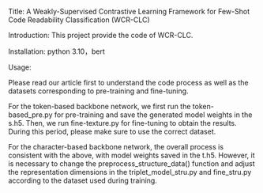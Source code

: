 Title: A Weakly-Supervised Contrastive Learning Framework for Few-Shot Code Readability Classification (WCR-CLC)

Introduction: This project provide the code of WCR-CLC.

Installation:  python 3.10，bert

Usage:  

Please read our article first to understand the code process as well as the datasets corresponding to pre-training and fine-tuning.

For the token-based backbone network, we first run the token-based_pre.py for pre-training and save the generated model weights in the s.h5. Then, we run fine-texture.py for fine-tuning to obtain the results. During this period, please make sure to use the correct dataset.

For the character-based backbone network, the overall process is consistent with the above, with model weights saved in the t.h5. However, it is necessary to change the preprocess_structure_data() function and adjust the representation dimensions in the triplet_model_stru.py and fine_stru.py according to the dataset used during training.